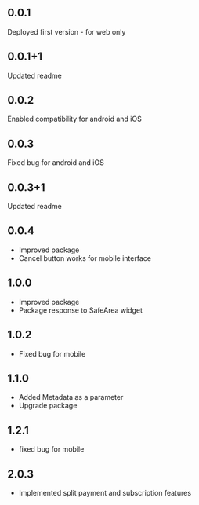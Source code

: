 ## 0.0.1
Deployed first version - for web only

## 0.0.1+1
Updated readme

## 0.0.2
Enabled compatibility for android and iOS

## 0.0.3
Fixed bug for android and iOS

## 0.0.3+1
Updated readme

## 0.0.4
- Improved package
- Cancel button works for mobile interface

## 1.0.0
- Improved package
- Package response to SafeArea widget

## 1.0.2
- Fixed bug for mobile

## 1.1.0
- Added Metadata as a parameter
- Upgrade package

## 1.2.1
- fixed bug for mobile

## 2.0.3
- Implemented split payment and subscription features